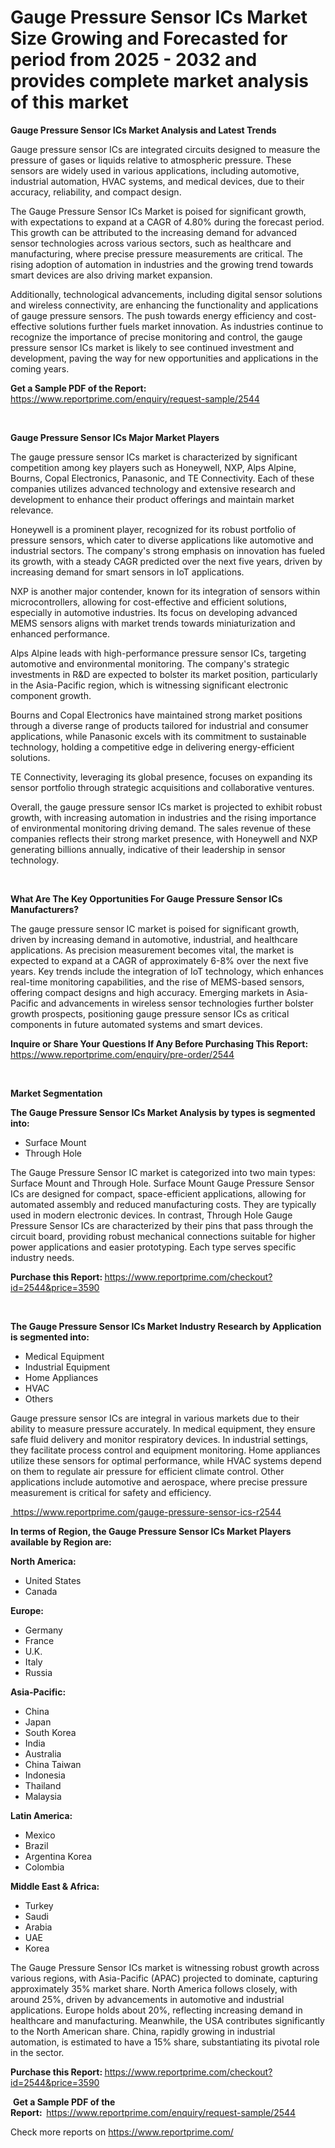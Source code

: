 <p><h1>Gauge Pressure Sensor ICs Market Size Growing and Forecasted for period from 2025 - 2032 and provides complete market analysis of this market</h1></p><p><strong>Gauge Pressure Sensor ICs Market Analysis and Latest Trends</strong></p>
<p><p>Gauge pressure sensor ICs are integrated circuits designed to measure the pressure of gases or liquids relative to atmospheric pressure. These sensors are widely used in various applications, including automotive, industrial automation, HVAC systems, and medical devices, due to their accuracy, reliability, and compact design.</p><p>The Gauge Pressure Sensor ICs Market is poised for significant growth, with expectations to expand at a CAGR of 4.80% during the forecast period. This growth can be attributed to the increasing demand for advanced sensor technologies across various sectors, such as healthcare and manufacturing, where precise pressure measurements are critical. The rising adoption of automation in industries and the growing trend towards smart devices are also driving market expansion.</p><p>Additionally, technological advancements, including digital sensor solutions and wireless connectivity, are enhancing the functionality and applications of gauge pressure sensors. The push towards energy efficiency and cost-effective solutions further fuels market innovation. As industries continue to recognize the importance of precise monitoring and control, the gauge pressure sensor ICs market is likely to see continued investment and development, paving the way for new opportunities and applications in the coming years.</p></p>
<p><strong>Get a Sample PDF of the Report:&nbsp;</strong> <a href="https://www.reportprime.com/enquiry/request-sample/2544?utm_campaign=3528&utm_medium=2&utm_source=Github&utm_content=ia&utm_term=18032025&utm_id=gauge-pressure-sensor-ics">https://www.reportprime.com/enquiry/request-sample/2544</a></p>
<p>&nbsp;</p>
<p><strong>Gauge Pressure Sensor ICs Major Market Players</strong></p>
<p><p>The gauge pressure sensor ICs market is characterized by significant competition among key players such as Honeywell, NXP, Alps Alpine, Bourns, Copal Electronics, Panasonic, and TE Connectivity. Each of these companies utilizes advanced technology and extensive research and development to enhance their product offerings and maintain market relevance.</p><p>Honeywell is a prominent player, recognized for its robust portfolio of pressure sensors, which cater to diverse applications like automotive and industrial sectors. The company's strong emphasis on innovation has fueled its growth, with a steady CAGR predicted over the next five years, driven by increasing demand for smart sensors in IoT applications.</p><p>NXP is another major contender, known for its integration of sensors within microcontrollers, allowing for cost-effective and efficient solutions, especially in automotive industries. Its focus on developing advanced MEMS sensors aligns with market trends towards miniaturization and enhanced performance.</p><p>Alps Alpine leads with high-performance pressure sensor ICs, targeting automotive and environmental monitoring. The company's strategic investments in R&D are expected to bolster its market position, particularly in the Asia-Pacific region, which is witnessing significant electronic component growth.</p><p>Bourns and Copal Electronics have maintained strong market positions through a diverse range of products tailored for industrial and consumer applications, while Panasonic excels with its commitment to sustainable technology, holding a competitive edge in delivering energy-efficient solutions.</p><p>TE Connectivity, leveraging its global presence, focuses on expanding its sensor portfolio through strategic acquisitions and collaborative ventures.</p><p>Overall, the gauge pressure sensor ICs market is projected to exhibit robust growth, with increasing automation in industries and the rising importance of environmental monitoring driving demand. The sales revenue of these companies reflects their strong market presence, with Honeywell and NXP generating billions annually, indicative of their leadership in sensor technology.</p></p>
<p>&nbsp;</p>
<p><strong>What Are The Key Opportunities For Gauge Pressure Sensor ICs Manufacturers?</strong></p>
<p><p>The gauge pressure sensor IC market is poised for significant growth, driven by increasing demand in automotive, industrial, and healthcare applications. As precision measurement becomes vital, the market is expected to expand at a CAGR of approximately 6-8% over the next five years. Key trends include the integration of IoT technology, which enhances real-time monitoring capabilities, and the rise of MEMS-based sensors, offering compact designs and high accuracy. Emerging markets in Asia-Pacific and advancements in wireless sensor technologies further bolster growth prospects, positioning gauge pressure sensor ICs as critical components in future automated systems and smart devices.</p></p>
<p><strong>Inquire or Share Your Questions If Any Before Purchasing This Report:</strong> <a href="https://www.reportprime.com/enquiry/pre-order/2544?utm_campaign=3528&utm_medium=2&utm_source=Github&utm_content=ia&utm_term=18032025&utm_id=gauge-pressure-sensor-ics">https://www.reportprime.com/enquiry/pre-order/2544</a></p>
<p>&nbsp;</p>
<p><strong>Market Segmentation</strong></p>
<p><strong>The Gauge Pressure Sensor ICs Market Analysis by types is segmented into:</strong></p>
<p><ul><li>Surface Mount</li><li>Through Hole</li></ul></p>
<p><p>The Gauge Pressure Sensor IC market is categorized into two main types: Surface Mount and Through Hole. Surface Mount Gauge Pressure Sensor ICs are designed for compact, space-efficient applications, allowing for automated assembly and reduced manufacturing costs. They are typically used in modern electronic devices. In contrast, Through Hole Gauge Pressure Sensor ICs are characterized by their pins that pass through the circuit board, providing robust mechanical connections suitable for higher power applications and easier prototyping. Each type serves specific industry needs.</p></p>
<p><strong>Purchase this Report:&nbsp;</strong><a href="https://www.reportprime.com/checkout?id=2544&price=3590&utm_campaign=3528&utm_medium=2&utm_source=Github&utm_content=ia&utm_term=18032025&utm_id=gauge-pressure-sensor-ics">https://www.reportprime.com/checkout?id=2544&price=3590</a></p>
<p>&nbsp;</p>
<p><strong>The Gauge Pressure Sensor ICs Market Industry Research by Application is segmented into:</strong></p>
<p><ul><li>Medical Equipment</li><li>Industrial Equipment</li><li>Home Appliances</li><li>HVAC</li><li>Others</li></ul></p>
<p><p>Gauge pressure sensor ICs are integral in various markets due to their ability to measure pressure accurately. In medical equipment, they ensure safe fluid delivery and monitor respiratory devices. In industrial settings, they facilitate process control and equipment monitoring. Home appliances utilize these sensors for optimal performance, while HVAC systems depend on them to regulate air pressure for efficient climate control. Other applications include automotive and aerospace, where precise pressure measurement is critical for safety and efficiency.</p></p>
<p><a href="https://www.reportprime.com/gauge-pressure-sensor-ics-r2544?utm_campaign=3528&utm_medium=2&utm_source=Github&utm_content=ia&utm_term=18032025&utm_id=gauge-pressure-sensor-ics">&nbsp;https://www.reportprime.com/gauge-pressure-sensor-ics-r2544</a></p>
<p><strong>In terms of Region, the Gauge Pressure Sensor ICs Market Players available by Region are:</strong></p>
<p>
    <p> <strong> North America: </strong>
        <ul>
            <li>United States</li>
            <li>Canada</li>
        </ul>
        </p> 
    <p> <strong> Europe: </strong>
        <ul>
            <li>Germany</li>
            <li>France</li>
            <li>U.K.</li>
            <li>Italy</li>
            <li>Russia</li>
        </ul>
        </p> 
    <p> <strong> Asia-Pacific: </strong>
        <ul>
            <li>China</li>
            <li>Japan</li>
            <li>South Korea</li>
            <li>India</li>
            <li>Australia</li>
            <li>China Taiwan</li>
            <li>Indonesia</li>
            <li>Thailand</li>
            <li>Malaysia</li>
        </ul>
        </p> 
    <p> <strong> Latin America: </strong>
        <ul>
            <li>Mexico</li>
            <li>Brazil</li>
            <li>Argentina Korea</li>
            <li>Colombia</li>
        </ul>
        </p> 
    <p> <strong> Middle East & Africa: </strong>
        <ul>
            <li>Turkey</li>
            <li>Saudi</li>
            <li>Arabia</li>
            <li>UAE</li>
            <li>Korea</li>
        </ul>
    </p>
    </p>
<p><p>The Gauge Pressure Sensor ICs market is witnessing robust growth across various regions, with Asia-Pacific (APAC) projected to dominate, capturing approximately 35% market share. North America follows closely, with around 25%, driven by advancements in automotive and industrial applications. Europe holds about 20%, reflecting increasing demand in healthcare and manufacturing. Meanwhile, the USA contributes significantly to the North American share. China, rapidly growing in industrial automation, is estimated to have a 15% share, substantiating its pivotal role in the sector.</p></p>
<p><strong>Purchase this Report: </strong><a href="https://www.reportprime.com/checkout?id=2544&price=3590&utm_campaign=3528&utm_medium=2&utm_source=Github&utm_content=ia&utm_term=18032025&utm_id=gauge-pressure-sensor-ics">https://www.reportprime.com/checkout?id=2544&price=3590</a></p>
<p>&nbsp;<strong>Get a Sample PDF of the Report:&nbsp;&nbsp;</strong><a href="https://www.reportprime.com/enquiry/request-sample/2544?utm_campaign=3528&utm_medium=2&utm_source=Github&utm_content=ia&utm_term=18032025&utm_id=gauge-pressure-sensor-ics">https://www.reportprime.com/enquiry/request-sample/2544</a></p>
<p><strong></strong></p>
<p>Check more reports on <a href="https://www.reportprime.com/?utm_campaign=3528&utm_medium=2&utm_source=Github&utm_content=ia&utm_term=18032025&utm_id=gauge-pressure-sensor-ics">https://www.reportprime.com/</a></p>
